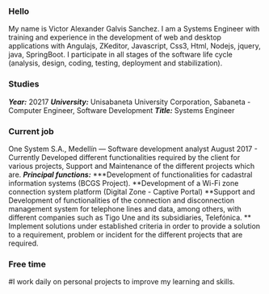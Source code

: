 ### Hello

My name is Victor Alexander Galvis Sanchez. 
I am a Systems Engineer with training and experience in the development of web and desktop applications with Angulajs, ZKeditor, Javascript, Css3, Html, Nodejs, jquery, java, SpringBoot.
I participate in all stages of the software life cycle (analysis, design, coding, testing, deployment and stabilization).


### Studies

***Year:***  20217
***University:*** Unisabaneta University Corporation, Sabaneta - Computer Engineer, Software Development
***Title:***  Systems Engineer

### Current job

One System S.A., Medellín —  Software development analyst
August 2017 - Currently
Developed different functionalities required by the client for various projects, Support and Maintenance of the different projects which are.
***Principal functions:***
***Development of functionalities for cadastral information systems (BCGS Project).
**Development of a Wi-Fi zone connection system platform (Digital Zone - Captive Portal)
**Support and Development of functionalities of the connection and disconnection management system for telephone lines and data, among others, with different companies such as Tigo Une and its subsidiaries, Telefónica.
** Implement solutions under established criteria in order to provide a solution to a requirement, problem or incident for the different projects that are required.

### Free time 
#I work daily on personal  projects to improve my learning and skills.
